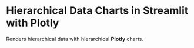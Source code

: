 # Hierarchical Data Charts in Streamlit with Plotly

Renders hierarchical data with hierarchical **Plotly** charts.